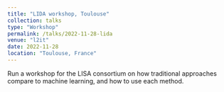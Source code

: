 ```yaml
---
title: "LIDA workshop, Toulouse"
collection: talks
type: "Workshop"
permalink: /talks/2022-11-28-lida
venue: "l2it"
date: 2022-11-28
location: "Toulouse, France"
---
```


Run a workshop for the LISA consortium on how traditional approaches compare to machine learning, and how to use each method.
